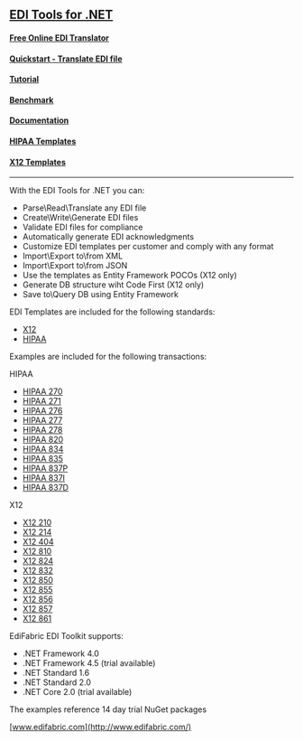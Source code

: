 ## [EDI Tools for .NET](https://www.edifabric.com/edi-framework-features.html) 

#### [Free Online EDI Translator](https://www.edifabric.com/edi-api.html)
#### [Quickstart - Translate EDI file](https://support.edifabric.com/hc/en-us/articles/360000280532)
#### [Tutorial](https://support.edifabric.com/hc/en-us/articles/360000291511-Tutorial-EDI-NET-Tools-Basics)
#### [Benchmark](https://support.edifabric.com/hc/en-us/articles/360002327372-EDI-Parser-Benchmark)
#### [Documentation](https://support.edifabric.com/hc/en-us)
#### [HIPAA Templates](https://sowl.co/ieNni)
#### [X12 Templates](https://sowl.co/nfHiX)
----

With the EDI Tools for .NET you can:

* Parse\Read\Translate any EDI file
* Create\Write\Generate EDI files
* Validate EDI files for compliance
* Automatically generate EDI acknowledgments
* Customize EDI templates per customer and comply with any format
* Import\Export to\from XML
* Import\Export to\from JSON
* Use the templates as Entity Framework POCOs (X12 only)
* Generate DB structure wiht Code First (X12 only)
* Save to\Query DB using Entity Framework

EDI Templates are included for the following standards:

* [X12](https://support.edifabric.com/hc/en-us/sections/360000067292-X12-Resources)
* [HIPAA](https://support.edifabric.com/hc/en-us/articles/360000372751-HIPAA-templates-270-271-276-277-278-834-835-837)

Examples are included for the following transactions:

HIPAA
* [HIPAA 270](https://github.com/EdiFabric/X12-Examples/blob/master/EdiFabric.Examples.X12.T270/Program.cs)
* [HIPAA 271](https://github.com/EdiFabric/X12-Examples/blob/master/EdiFabric.Examples.X12.T271/Program.cs)
* [HIPAA 276](https://github.com/EdiFabric/X12-Examples/blob/master/EdiFabric.Examples.X12.T276/Program.cs)
* [HIPAA 277](https://github.com/EdiFabric/X12-Examples/blob/master/EdiFabric.Examples.X12.T277/Program.cs)
* [HIPAA 278](https://github.com/EdiFabric/X12-Examples/blob/master/EdiFabric.Examples.X12.T278/Program.cs)
* [HIPAA 820](https://github.com/EdiFabric/X12-Examples/blob/master/EdiFabric.Examples.X12.T820/Program.cs)
* [HIPAA 834](https://github.com/EdiFabric/X12-Examples/blob/master/EdiFabric.Examples.X12.T834/Program.cs)
* [HIPAA 835](https://github.com/EdiFabric/X12-Examples/blob/master/EdiFabric.Examples.X12.T835/Program.cs)
* [HIPAA 837P](https://github.com/EdiFabric/X12-Examples/blob/master/EdiFabric.Examples.X12.T837P/Program.cs)
* [HIPAA 837I](https://github.com/EdiFabric/X12-Examples/blob/master/EdiFabric.Examples.X12.T837I/Program.cs)
* [HIPAA 837D](https://github.com/EdiFabric/X12-Examples/blob/master/EdiFabric.Examples.X12.T837D/Program.cs)

X12
* [X12 210](https://github.com/EdiFabric/X12-Examples/blob/master/EdiFabric.Examples.X12.T210/Program.cs)
* [X12 214](https://github.com/EdiFabric/X12-Examples/blob/master/EdiFabric.Examples.X12.T214/Program.cs)
* [X12 404](https://github.com/EdiFabric/X12-Examples/blob/master/EdiFabric.Examples.X12.T404/Program.cs)
* [X12 810](https://github.com/EdiFabric/X12-Examples/blob/master/EdiFabric.Examples.X12.T810/Program.cs)
* [X12 824](https://github.com/EdiFabric/X12-Examples/blob/master/EdiFabric.Examples.X12.T824/Program.cs)
* [X12 832](https://github.com/EdiFabric/X12-Examples/blob/master/EdiFabric.Examples.X12.T832/Program.cs)
* [X12 850](https://github.com/EdiFabric/X12-Examples/blob/master/EdiFabric.Examples.X12.T850/Program.cs)
* [X12 855](https://github.com/EdiFabric/X12-Examples/blob/master/EdiFabric.Examples.X12.T855/Program.cs)
* [X12 856](https://github.com/EdiFabric/X12-Examples/blob/master/EdiFabric.Examples.X12.T856/Program.cs)
* [X12 857](https://github.com/EdiFabric/X12-Examples/blob/master/EdiFabric.Examples.X12.T857/Program.cs)
* [X12 861](https://github.com/EdiFabric/X12-Examples/blob/master/EdiFabric.Examples.X12.T861/Program.cs)

EdiFabric EDI Toolkit supports:

* .NET Framework 4.0
* .NET Framework 4.5 (trial available)
* .NET Standard 1.6
* .NET Standard 2.0
* .NET Core 2.0 (trial available)

The examples reference 14 day trial NuGet packages

[www.edifabric.com](http://www.edifabric.com/)
